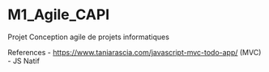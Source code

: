 # M1_Agile_CAPI
Projet Conception agile de projets informatiques

References
    - https://www.taniarascia.com/javascript-mvc-todo-app/ (MVC)
    - JS Natif 
